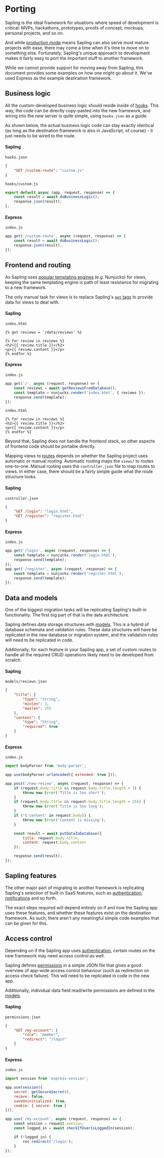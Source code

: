 # Porting

Sapling is the ideal framework for situations where speed of development is critical: MVPs, hackathons, prototypes, proofs of concept, mockups, personal projects, and so on.

And while [production mode](/production) means Sapling can also serve most mature projects with ease, there may come a time when it's time to move on to something else.  Fortunately, Sapling's unique approach to development makes it fairly easy to port the important stuff to another framework.

While we cannot provide support for moving away from Sapling, this document provides some examples on how one might go about it.  We've used Express as the example destination framework.


## Business logic

All the custom-developed business logic should reside inside of [hooks](/hooks).  This way, the code can be directly copy-pasted into the new framework, and wiring into the new server is quite simple, using `hooks.json` as a guide.

As shown below, the actual business logic code can stay exactly identical (as long as the destination framework is also in JavaScript, of course) - it just needs to be wired to the route.

<!-- tabs:start -->

#### **Sapling**

`hooks.json`

```json
{
    "GET /custom-route": "custom.js"
}
```

`hooks/custom.js`

```javascript
export default async (app, request, response) => {
    const result = await doBusinessLogic();
    response.json(result);
};
```

#### **Express**

`index.js`

```javascript
app.get('/custom-route', async (request, response) => {
    const result = await doBusinessLogic();
    response.json(result);
});
```

<!-- tabs:end -->


## Frontend and routing

As Sapling uses [popular templating engines](/drivers?id=render-drivers) (e.g. Nunjucks) for views, keeping the same templating engine is path of least resistance for migrating to a new framework.

The only manual task for views is to replace Sapling's [`get` tags](/views?id=get) to provide data for views to deal with.

<!-- tabs:start -->

#### **Sapling**

`index.html`

```nunjucks
{% get reviews = '/data/reviews' %}

{% for review in reviews %}
<h2>{{ review.title }}</h2>
<p>{{ review.content }}</p>
{% endfor %}
```

#### **Express**

`index.js`

```javascript
app.get('/', async (request, response) => {
	const reviews = await getReviewsFromDatabase();
    const template = nunjucks.render('index.html', { reviews });
    response.send(template);
});
```

`index.html`

```nunjucks
{% for review in reviews %}
<h2>{{ review.title }}</h2>
<p>{{ review.content }}</p>
{% endfor %}
```

<!-- tabs:end -->

Beyond that, Sapling does not handle the frontend stack, so other aspects of frontend code should be portable directly.

Mapping views to [routes](/routes) depends on whether the Sapling project uses automatic or manual routing.  Automatic routing maps the `views/` to routes one-to-one.  Manual routing uses the `controller.json` file to map routes to views.  In either case, there should be a fairly simple guide what the route structure looks.

<!-- tabs:start -->

#### **Sapling**

`controller.json`

```json
{
    "GET /login": "login.html",
    "GET /register": "register.html"
}
```

#### **Express**

`index.js`

```javascript
app.get('/login', async (request, response) => {
    const template = nunjucks.render('login.html');
    response.send(template);
});
app.get('/register', async (request, response) => {
    const template = nunjucks.render('register.html');
    response.send(template);
});
```

<!-- tabs:end -->


## Data and models

One of the biggest migration tasks will be replicating Sapling's built-in functionality.  The first big part of that is the data architecture.

Sapling defines data storage structures with [models](/models).  This is a hybrid of database schemata and validation rules.  These data structures will have be replicated in the new database or migration system, and the validation rules will need to be replicated in code.

Additionally, for each feature in your Sapling app, a set of custom routes to handle all the required CRUD operations likely need to be developed from scratch.

<!-- tabs:start -->

#### **Sapling**

`models/reviews.json`

```json
{
    "title": {
        "type": "String",
        "minlen": 3,
        "maxlen": 255
    },
    "content": {
        "type": "String",
        "required": true
    }
}
```

#### **Express**

`index.js`

```javascript
import bodyParser from 'body-parser';

app.use(bodyParser.urlencoded({ extended: true }));

app.post('/new-review', async (request, response) => {
    if (request.body.title && request.body.title.length < 3) {
        throw new Error('Title is too short');
    }
    if (request.body.title && request.body.title.length > 255) {
        throw new Error('Title is too long');
    }
    if (!('content' in request.body)) {
        throw new Error('Content is missing');
    }

    const result = await putDataInDatabase({
        title: request.body.title,
        content: request.body.content
    });

    response.send(result);
});
```

<!-- tabs:end -->


## Sapling features

The other major part of migrating to another framework is replicating Sapling's selection of built-in SaaS features, such as [authentication](/authentication), [notifications](/notifications) and so forth.

The exact steps required will depend entirely on if and how the Sapling app uses these features, and whether these features exist on the destination framework.  As such, there aren't any meaningful simple code examples that can be given for this.


## Access control

Depending on if the Sapling app uses [authentication](/authentication), certain routes on the new framework may need access control as well.

Sapling defines [permissions](/permissions) in a simple JSON file that gives a good overview of app-wide access control behaviour (such as redirection on access check failure).  This will need to be replicated in code in the new app.

Additionally, individual data field read/write permissions are defined in the [models](/models).

<!-- tabs:start -->

#### **Sapling**

`permissions.json`

```json
{
    "GET /my-account": {
        "role": "member",
        "redirect": "/login"
    }
}
```

#### **Express**

`index.js`

```javascript
import session from 'express-session';

app.use(session({
    secret: getSecureSecret(),
    resave: false,
    saveUninitialized: true,
    cookie: { secure: true }
}));

app.use('/my-account', async (request, response) => {
    const session = request.session;
    const logged_in = await checkIfUserIsLoggedIn(session);

    if (!logged_in) {
        res.redirect('/login');
    }
});
```

<!-- tabs:end -->


